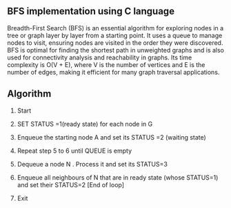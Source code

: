 ## BFS implementation using C language

Breadth-First Search (BFS) is an essential algorithm for exploring nodes in a tree or graph layer by layer from a starting point. It uses a queue to manage nodes to visit, ensuring nodes are visited in the order they were discovered. BFS is optimal for finding the shortest path in unweighted graphs and is also used for connectivity analysis and reachability in graphs. Its time complexity is O(V + E), where V is the number of vertices and E is the number of edges, making it efficient for many graph traversal applications.


## Algorithm
1.	Start
2.	SET STATUS =1(ready state) for each node in G
3.	Enqueue the starting node A and set its STATUS =2 (waiting state)
4.	Repeat step 5 to 6 until QUEUE is empty
5.	Dequeue a node N . Process it and set its STATUS=3
6.	Enqueue all neighbours of N that are in ready state (whose STATUS=1) and set their STATUS=2
[End of loop]

7.	Exit
